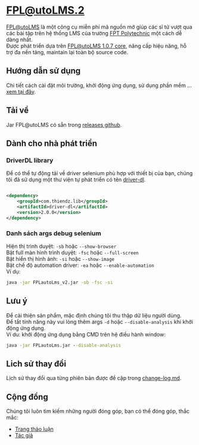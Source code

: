 # FPL@utoLMS.2

[FPL@utoLMS](https://github.com/PhamHuyThien/fpl-auto-lms-2) là một công cụ miễn phí mã nguồn mở giúp các sĩ tử vượt qua
các bài tập trên hệ thống LMS của trường [FPT Polytechnic](https://caodang.fpt.edu.vn/) một cách dễ dàng nhất.  
Được phát triển dựa trên [FPL@utoLMS 1.0.7 core](https://github.com/PhamHuyThien/fpl-auto-lms), nâng cấp hiệu năng, hỗ
trợ đa nền tảng, maintain lại toàn bộ source code.

## Hướng dẫn sử dụng

Chi tiết cách cài đặt môi trường, khởi động ứng dụng, sử dụng phần mềm
... [xem tại đây](https://www.youtube.com/watch?v=TYhdLhFD3j8).

## Tải về

Jar FPL@utoLMS có sẵn trong [releases github](https://github.com/PhamHuyThien/fpl-auto-lms-2/releases).

## Dành cho nhà phát triển

### DriverDL library

Để có thể tự động tải về driver selenium phù hợp với thiết bị của bạn, chúng tôi đã sử dụng một thư viện tự phát triển
có tên [driver-dl](https://github.com/PhamHuyThien/driver-dl).

```xml

<dependency>
    <groupId>com.thiendz.lib</groupId>
    <artifactId>driver-dl</artifactId>
    <version>2.0.0</version>
</dependency>
```

### Danh sách args debug selenium

Hiện thị trình duyệt: `-sb` hoặc `--show-browser`  
Bật full màn hình trình duyệt: `-fsc` hoặc `--full-screen`  
Bật hiển thị hình ảnh: `-si` hoặc `--show-image`  
Bật chế độ automation driver: `-ea` hoặc `--enable-automation`  
Ví dụ:

```cmd
java -jar FPLautoLms_v2.jar -sb -fsc -si
```

## Lưu ý

Để cải thiện sản phẩm, mặc định chúng tôi thu thập dữ liệu người dùng.  
Để tắt tính năng này vui lòng thêm args `-d` hoặc `--disable-analysis` khi khởi động ứng dụng.  
Ví du: khởi động ứng dụng bằng CMD trên hệ điều hành window:

```cmd
java -jar FPLautoLms.jar --disable-analysis
```

## Lich sử thay đổi

Lịch sử thay đổi qua từng phiên bản được đề cập
trong [change-log.md](https://github.com/PhamHuyThien/fpl-auto-lms-2/blob/master/change-log.md).


## Cộng đồng

Chúng tôi luôn tìm kiếm những người đóng góp, bạn có thể đóng góp, thắc mắc:

- [Trang thảo luận](https://www.facebook.com/210874576940463)
- [Tác giả](https://fb.com/thiendz.systemerror)